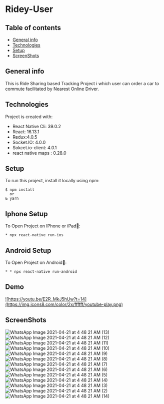 # Ridey-User
## Table of contents
* [General info](#general-info)
* [Technologies](#technologies)
* [Setup](#setup)
* [ScreenShots](#ScreenShots)

## General info
This is Ride Sharing based Tracking Project i which user can order a car to commute facilitated by Nearest Online Driver.
	
## Technologies
Project is created with:
* React Native Cli: 39.0.2
* React: 16.13.1
* Redux:4.0.5
* Socket.IO: 4.0.0
* Sokcet.io-client: 4.0.1
* react native maps : 0.28.0
	
## Setup
To run this project, install it locally using npm:

```
$ npm install
  or
& yarn
```
## Iphone Setup
To Open Project on IPhone or iPad🍎:
```
* npx react-native run-ios
```
## Android Setup
To Open Project on Android🤖:
```
* * npx react-native run-android
```
## Demo
<a href="https://youtu.be/E2R_MkJ5hUw?t=14">![https://youtu.be/E2R_MkJ5hUw?t=14](https://img.icons8.com/color/2x/ffffff/youtube-play.png)</a>
## ScreenShots
![WhatsApp Image 2021-04-21 at 4 48 21 AM (13)](https://user-images.githubusercontent.com/47910818/115478242-2ae25180-a25f-11eb-9037-b06f3ae46403.jpeg)
![WhatsApp Image 2021-04-21 at 4 48 21 AM (12)](https://user-images.githubusercontent.com/47910818/115478252-2c137e80-a25f-11eb-8037-d57909cd36d9.jpeg)
![WhatsApp Image 2021-04-21 at 4 48 21 AM (11)](https://user-images.githubusercontent.com/47910818/115478254-2cac1500-a25f-11eb-8f0f-cb2a0760543f.jpeg)
![WhatsApp Image 2021-04-21 at 4 48 21 AM (10)](https://user-images.githubusercontent.com/47910818/115478256-2cac1500-a25f-11eb-9add-d24156be5e4d.jpeg)
![WhatsApp Image 2021-04-21 at 4 48 21 AM (9)](https://user-images.githubusercontent.com/47910818/115478257-2d44ab80-a25f-11eb-9d00-6c80ac242ac6.jpeg)
![WhatsApp Image 2021-04-21 at 4 48 21 AM (8)](https://user-images.githubusercontent.com/47910818/115478259-2d44ab80-a25f-11eb-96b7-1561a2e3369c.jpeg)
![WhatsApp Image 2021-04-21 at 4 48 21 AM (7)](https://user-images.githubusercontent.com/47910818/115478260-2ddd4200-a25f-11eb-9f5a-16140b53600d.jpeg)
![WhatsApp Image 2021-04-21 at 4 48 21 AM (6)](https://user-images.githubusercontent.com/47910818/115478261-2e75d880-a25f-11eb-89a7-00adee633221.jpeg)
![WhatsApp Image 2021-04-21 at 4 48 21 AM (5)](https://user-images.githubusercontent.com/47910818/115478262-2e75d880-a25f-11eb-8ff3-c0f02e252916.jpeg)
![WhatsApp Image 2021-04-21 at 4 48 21 AM (4)](https://user-images.githubusercontent.com/47910818/115478263-2f0e6f00-a25f-11eb-817a-002e3582161c.jpeg)
![WhatsApp Image 2021-04-21 at 4 48 21 AM (3)](https://user-images.githubusercontent.com/47910818/115478265-2f0e6f00-a25f-11eb-941b-82c941722d3c.jpeg)
![WhatsApp Image 2021-04-21 at 4 48 21 AM (2)](https://user-images.githubusercontent.com/47910818/115478266-2fa70580-a25f-11eb-8631-a55c604d158a.jpeg)
![WhatsApp Image 2021-04-21 at 4 48 21 AM (14)](https://user-images.githubusercontent.com/47910818/115478267-303f9c00-a25f-11eb-9b34-16aa40b60df5.jpeg)

